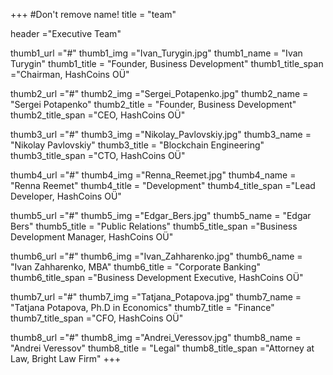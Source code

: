 +++
#Don't remove name!
title = "team"

header ="Executive Team"

thumb1_url ="#"
thumb1_img ="Ivan_Turygin.jpg"
thumb1_name = "Ivan Turygin"
thumb1_title = "Founder, Business Development"
thumb1_title_span ="Chairman, HashCoins OÜ"

thumb2_url ="#"
thumb2_img ="Sergei_Potapenko.jpg"
thumb2_name = "Sergei Potapenko"
thumb2_title = "Founder, Business Development"
thumb2_title_span ="CEO, HashCoins OÜ"

thumb3_url ="#"
thumb3_img ="Nikolay_Pavlovskiy.jpg"
thumb3_name = "Nikolay Pavlovskiy"
thumb3_title = "Blockchain Engineering"
thumb3_title_span ="CTO, HashCoins OÜ"

thumb4_url ="#"
thumb4_img ="Renna_Reemet.jpg"
thumb4_name = "Renna Reemet"
thumb4_title = "Development"
thumb4_title_span ="Lead Developer, HashCoins OÜ"

thumb5_url ="#"
thumb5_img ="Edgar_Bers.jpg"
thumb5_name = "Edgar Bers"
thumb5_title = "Public Relations"
thumb5_title_span ="Business Development Manager, HashCoins OÜ"

thumb6_url ="#"
thumb6_img ="Ivan_Zahharenko.jpg"
thumb6_name = "Ivan Zahharenko, MBA"
thumb6_title = "Corporate Banking"
thumb6_title_span ="Business Development Executive, HashCoins OÜ"

thumb7_url ="#"
thumb7_img ="Tatjana_Potapova.jpg"
thumb7_name = "Tatjana Potapova, Ph.D in Economics"
thumb7_title = "Finance"
thumb7_title_span ="CFO, HashCoins OÜ"

thumb8_url ="#"
thumb8_img ="Andrei_Veressov.jpg"
thumb8_name = "Andrei Veressov"
thumb8_title = "Legal"
thumb8_title_span ="Attorney at Law, Bright Law Firm"
+++

